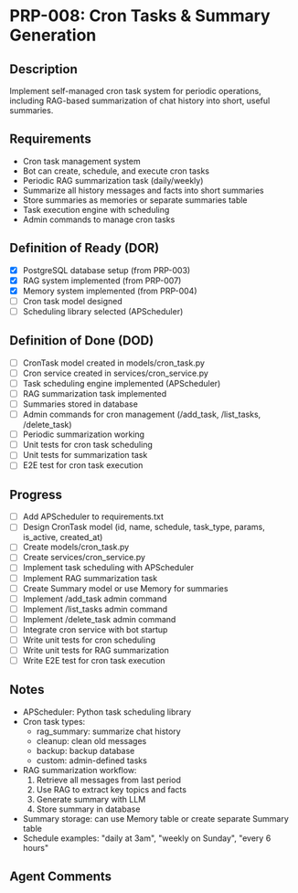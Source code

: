 # PRP-008: Cron Tasks & Summary Generation

## Description
Implement self-managed cron task system for periodic operations, including RAG-based summarization of chat history into short, useful summaries.

## Requirements
- Cron task management system
- Bot can create, schedule, and execute cron tasks
- Periodic RAG summarization task (daily/weekly)
- Summarize all history messages and facts into short summaries
- Store summaries as memories or separate summaries table
- Task execution engine with scheduling
- Admin commands to manage cron tasks

## Definition of Ready (DOR)
- [x] PostgreSQL database setup (from PRP-003)
- [x] RAG system implemented (from PRP-007)
- [x] Memory system implemented (from PRP-004)
- [ ] Cron task model designed
- [ ] Scheduling library selected (APScheduler)

## Definition of Done (DOD)
- [ ] CronTask model created in models/cron_task.py
- [ ] Cron service created in services/cron_service.py
- [ ] Task scheduling engine implemented (APScheduler)
- [ ] RAG summarization task implemented
- [ ] Summaries stored in database
- [ ] Admin commands for cron management (/add_task, /list_tasks, /delete_task)
- [ ] Periodic summarization working
- [ ] Unit tests for cron task scheduling
- [ ] Unit tests for summarization task
- [ ] E2E test for cron task execution

## Progress
- [ ] Add APScheduler to requirements.txt
- [ ] Design CronTask model (id, name, schedule, task_type, params, is_active, created_at)
- [ ] Create models/cron_task.py
- [ ] Create services/cron_service.py
- [ ] Implement task scheduling with APScheduler
- [ ] Implement RAG summarization task
- [ ] Create Summary model or use Memory for summaries
- [ ] Implement /add_task admin command
- [ ] Implement /list_tasks admin command
- [ ] Implement /delete_task admin command
- [ ] Integrate cron service with bot startup
- [ ] Write unit tests for cron scheduling
- [ ] Write unit tests for RAG summarization
- [ ] Write E2E test for cron task execution

## Notes
- APScheduler: Python task scheduling library
- Cron task types:
  - rag_summary: summarize chat history
  - cleanup: clean old messages
  - backup: backup database
  - custom: admin-defined tasks
- RAG summarization workflow:
  1. Retrieve all messages from last period
  2. Use RAG to extract key topics and facts
  3. Generate summary with LLM
  4. Store summary in database
- Summary storage: can use Memory table or create separate Summary table
- Schedule examples: "daily at 3am", "weekly on Sunday", "every 6 hours"

## Agent Comments
<!-- Add progress notes here as you work on this PRP -->
